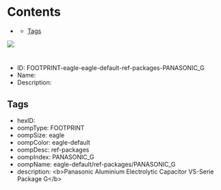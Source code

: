 



Contents
========

* [](#)
	* [Tags](#tags)
  
![][im]
# 

- ID: FOOTPRINT-eagle-eagle-default-ref-packages-PANASONIC_G
- Name: 
- Description: 

## Tags

- hexID: 
- oompType: FOOTPRINT
- oompSize: eagle
- oompColor: eagle-default
- oompDesc: ref-packages
- oompIndex: PANASONIC_G
- oompName: eagle-default/ref-packages/PANASONIC_G
- description: &lt;b&gt;Panasonic Aluminium Electrolytic Capacitor VS-Serie Package G&lt;/b&gt;



[im]: image.png
